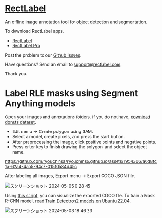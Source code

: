 # [RectLabel](https://rectlabel.com)
An offline image annotation tool for object detection and segmentation.

To download RectLabel apps.
- [RectLabel](https://apps.apple.com/app/id1210181730)
- [RectLabel Pro](https://apps.apple.com/app/id1490990105)

Post the problem to our [Github issues](https://github.com/ryouchinsa/Rectlabel-support/issues).

Have questions? Send an email to support@rectlabel.com.

Thank you.

# Label RLE masks using Segment Anything models
Open your images and annotations folders. If you do not have, [download donuts dataset](https://huggingface.co/datasets/rectlabel/datasets/resolve/main/donuts.zip).

- Edit menu -> Create polygon using SAM.
- Select a model, create pixels, and press the start button.
- After preprocessing the image, click positive points and negative points.
- Press enter key to finish drawing the polygon, and select the object name.

https://github.com/ryouchinsa/ryouchinsa.github.io/assets/1954306/a6d8fc1a-62a4-4ab5-94c7-015f0584d45c

After labeling all images, Export menu -> Export COCO JSON file.

![スクリーンショット 2024-05-05 0 28 45](https://github.com/ryouchinsa/ryouchinsa.github.io/assets/1954306/2f4245ca-6110-4a5f-90eb-5823d09d4cf1)

Using [this script](https://github.com/ryouchinsa/Rectlabel-support/blob/master/pycocoDemo.py), you can visualize the exported COCO file.
To train a Mask R-CNN model, read [Train Detectron2 models on Ubuntu 22.04](https://rectlabel.com/detectron2).

![スクリーンショット 2024-05-03 18 46 23](https://github.com/ryouchinsa/ryouchinsa.github.io/assets/1954306/4a78f0bf-fab9-49ae-84a4-53218b0c2337)
